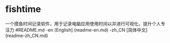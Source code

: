 # fishtime
一个摸鱼时间记录软件，用于记录电脑应用使用时间以并进行可视化，提升个人专注力
#README.md
-en [English] (readme-en.md)
-zh_CN [简体中文] (readme-zh_CN.md)
